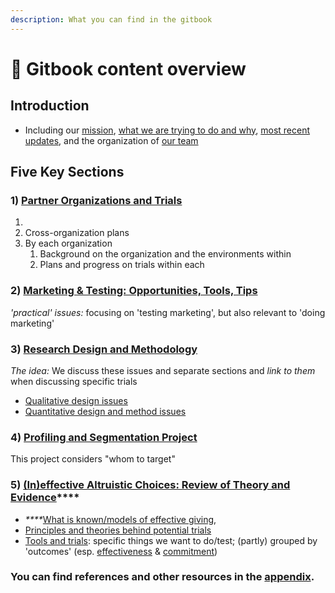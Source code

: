 ```yaml
---
description: What you can find in the gitbook
---
```


# 📕 Gitbook content overview

## **Introduction**

* Including our [mission](./), [what we are trying to do and why](overview-ea-forum-post.md), [most recent updates](tip-o-the-spear.md), and the organization of [our team](organization-and-overview/our-team-and-resources/)

## Five Key Sections

### 1) [Partner Organizations and Trials](partner-organizations-and-trials/section-introduction-wip.md)

1.
2. Cross-organization plans
3. By each organization
   1. Background on the organization and the environments within
   2. Plans and progress on trials within each

### 2) [Marketing & Testing: Opportunities, Tools, Tips](marketing-and-testing-opportunities-tools-tips/section-introduction-wip.md)

_'practical' issues:_ focusing on 'testing marketing', but also relevant to  'doing marketing'&#x20;

### 3) [Research Design and Methodology](methodological-discussion/section-introduction-wip.md)

_The idea:_ We discuss these issues and separate sections and _link to them_ when discussing specific trials

* [Qualitative design issues](methodological-discussion/qualitative-design-issues.md)
* [Quantitative design and method issues](methodological-discussion/experimental-design-methods-issues.md)

### 4) [Profiling and Segmentation Project](profiling-and-segmentation/section-introduction.md)

This project considers "whom to target"

### **5)** [**(In)effective Altruistic Choices: Review of Theory and Evidence**](background/section-introduction.md)****

* _****_[What is known/models of effective giving](background/models-theories-psychological-norms.md),
* [Principles and theories behind potential trials](background/tools-and-trials-overview/tools-interventions-principles.md)
* [Tools and trials](organization-and-overview/broken-reference/): specific things we want to do/test; (partly) grouped by 'outcomes' (esp. [effectiveness](organization-and-overview/broken-reference/) & [commitment](organization-and-overview/broken-reference/))



### You can find references and other resources in the [appendix](https://app.gitbook.com/o/-MfFk4CTSGwVOPkwnRgx/s/a3YtWoUiYYfiEQrBNztC/\~/changes/7Q4Bqy0OMc9U0FHT6mkP/appendix/how-this-gitbook-works).
